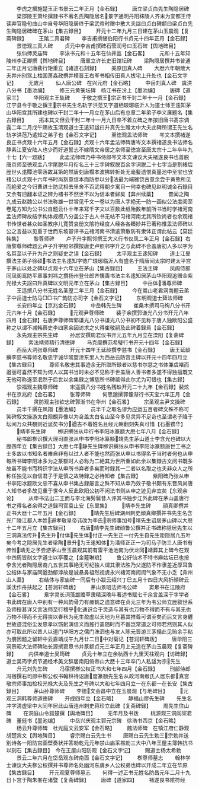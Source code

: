 <!-- { "loadSidebar": true } -->
　　李虎之撰施楚玉正书景云二年正月【金石録】
　　唐立梁贞白先生陶隐居碑
　　梁邵陵王萧纶撰隷书不著名氏陶隐居名景字通明丹阳秣陵人齐末为宜都王侍读弃官隐句曲山中自号华阳隐居终于梁武帝时赠中散大夫諡曰贞白碑额曰梁贞白先生陶隐居碑碑在茅山【集古録目】
　　开元十二年九月三日建在茅山玉晨观【复斋碑録】
　　王隂二真君碑
　　李吉甫撰储伯阳行书贞元十四年正月【金石録】
　　景徳观三真人碑
　　贞元中李吉甫撰碑石莹润号曰玉石碑【舆地碑目】
　　张仙师灵庙碑
　　李泳书元和十五年在仙井监【金石畧】
　　元和十五年知陵州李正卿撰【舆地碑目】
　　唐重立许长史旧馆坛碑
　　梁陶隠居撰并书普通二年正月记唐裴行矩重立【诸道石刻録】
　　美原田真人碑
　　大厯六年朝散大夫并州别驾上柱国萧森政撰并模晋王右军书相传田真人拔宅上升处也【金石文字记】
　　无嵗月
　　仙人唐公碑　在兴元府【金石略】
　　中岳刘真人碑　虞洪八分书【墨池编】
　　修三元黄箓坛碑　杨江书在汾上【墨池编】
　　唐碑【道家三】
　　华阳观主王轨碑
　　于敬之撰王宗正书干封二年十一月【金石録】江宁县令于敬之撰王宗书先生名轨字洪范又字道栖琅琊临沂人为道士师王逺知茅山华阳宫其所建也碑以干封二年十一月立在茅山后有总章二年弟子李义亷题名【集古録目】
　　拓本其文但云干封二年十一月九日卒不着立碑之年按旧唐书髙宗调露二年二月戊午赐故玉清观道士王逺知諡曰升真先生赠太中大夫此碑所谓王先生名轨字洪范乃逺知之弟子也【金石文字记】
　　至徳观孟法师碑
　　岑文本撰禇遂良正书贞观十六年五月【金石録】贞观十六年孟法师碑唐岑文本撰禇遂良书法师名静素江夏安陆人也少而好道誓志不嫁隋文帝居之京师至徳宫至唐太宗十二年卒年九十七【六一题跋】
　　此孟法师碑乃中书侍郎岑文本文谏议大夫禇遂良书也首脱唐京师至徳观主八字尾脱年月衔名三十三字碑叙脱百余字词脱二十七字当是割裱后歴世乆逺贉池零落故耳第的然唐刻唐榻本波拂转折处无毫髪遗恨真墨池中至宝也攷禇公以贞观十六年书时尚刻意信本而防参以分法最为端雅饶古意余尝于黄熊所见而絶爱之今归曹进士防武相去里舍不百武得朝夕寓目一何幸也碑见赵明诚金石録目又余有旧翻本证之辨为禇书不然世不以为信本者鲜矣【弇州续藁】
　　昔闻之陶九成云赵魏公以书法称雄一世甞见千文一卷以为唐人字絶无一防一画似公法度阅至卷尾方知为公书公自题云仆卄年来冩千字文以百数此纸殆数年前所书当时学禇河南孟法师碑故结字构体规模八分盖公于古人书无帖不习禇河南尤其所钦尚者也余观禇书传世者甚众如圣教序儿寛赞哀册文隂符经度人经各各臻妙并已著称惟孟法师碑以公之言益以见重于世而东坡甞评书云禇河南书清逺萧散防有隶体正谓此帖云【莫廷韩集】
　　黎尊师碑
　　卢子升字照邻撰王大义行书仪凤二年正月【金石録】右唐黎尊师碑题云卢子升字照邻撰按唐史卢照邻字升之与此碑不合盖唐初人多以字为名耳至以子升为升之则疑史之误【金石録】
　　太平观主王逺知碑
　　道士江旻撰法主弟子徐硕书法主名逺知字徳广琅琊临沂人有盛名于隋唐间太宗时建太平宫于茅山以处之碑以贞观十六年立在茅山【集古録目】
　　王法主碑
　　凤阁侍郎同凤阁鸾防平章事刘祎之撰扬州登仕郎齐懐夀书法主名逺知居茅山华阳观追赠金紫光禄大夫諡曰升真碑以文明元年立在茅山【集古録目】
　　中岳体潘尊师碑
　　王适撰八分书无姓名圣歴二年三月【金石録】
　　今在嵩山老君洞南题云弟子中岳道士防马□□书广韵防亦司字【金石文字记】
　　东明观道士茹法师碑
　　长安四年立【京兆金石録】
　　中岳韩先生碑
　　崔桑木撰司马绚八分书开元六年十月【金石録】
　　元观尹尊师碑
　　裴子余撰郭谦光八分书开元八年四月【金石録】右唐尹尊师碑郭谦光八分书谦光八分书初不见称于唐人独欧阳公盛称之以谓不减韩蔡史李四家余因访求之乆得崔敬嗣及此碑着録焉【金石録】
　　永先观主宗先生碑
　　孙居安撰周君仪书开元五年九月立在溧阳【复斋碑録】
　　索法靖师精行清徳碑
　　马克麾撰范希璧行书开元十四年【金石録】
　　西岳大洞张尊师碑
　　开元十四年王延龄撰李慈书【金石録】
　　唐王延龄撰李慈书尊师名敬忠字诚华隂盟津东里人为西岳云防宫主碑以开元十四年四月立【集古録目】
　　尊师名敬忠其事迹余无所取所録者以慈书尔慈之书体兼虞褚而遒丽可喜然不知为何人以其书当时未必不见称于世盖唐人善书者多遂不得独擅既又无他可称遂至冺然于后世以余集録之博慈所书碑祗得此尔尤为可惜也【集古録】
　　崇福观主魏尊师碑
　　宋遥撰八分书姓名残缺开元二十九年【金石録】裴炫书在京兆府【金石畧】
　　张尊师碑
　　何思邈撰郭懐渐行书天宝六年正月【金石録】
　　灵防观主张钦忠碑郭渐书在华州【金石畧】
　　宗圣观主尹文操碑
　　员半千撰在凤翔【墨池编】
　　员半千之取名谬为应运五百者碑文殊不称可笑碑叙文操游太白观覩异像以为竒盖太白名山至今多见灵异不足竒也至谓老子降于坛间万众共覩则近诞矣书分遒古不着姓名且经元朝翻刻失真可惜【石墨镌华】
　　靖李先生碑
　　栁识撰张从申行书李阳冰篆额大厯七年八月【金石録】
　　秘书郎栁识撰大理司直张从申书李阳冰篆额靖先生茅山道士李含光也碑以大歴四年立【集古録目】大厯七年静先生碑栁识撰张从申书李阳冰篆额唐世工书之士多故以书知名者难自非有以过人者不能也然而张从申以书得名于当时者何也从申每所书碑李阳冰多为之篆额时人必称为二絶其为世所重如此余以集録古文阅书既多故虽不能书而稍识字法从申所书弃者多矣而时録其一二者以名取之也夫非众人之所称任独见以自信君子于是慎之故特録之必待知者【集古録】
　　紫阳碑乃张从申书李阳冰题欧文忠不喜从申书集古録屡言之殊不知从申乃效子敬书颇有东晋风尚唐人知书者多故见重于世今人反此欧阳公初不闲法书则从申之迹见弃宜矣【东观余论】
　　从申书法出二王而与李北海髣髴昔人评其书独步江外此碑在茅山盖唐行书之得名者余得之道録司官袁止安【东里集】
　　靖李先生碑
　　顔真卿撰并正书大厯十二年五月【金石録】
　　靖先生后碑湖州刺史顔真卿撰并书先生名含光广陵江都人本姓避孝敬皇帝讳改为李氏宗师事加号靖先生诏居茅山碑以大厯十二年五月立【集古録目】
　　右唐靖李先生碑顔鲁公撰并正书碑称隠居先生以三洞真法传升先生升付体先生体付正一先生正一付先生自先生距隠居凢五叶矣今考之隠居先生者梁陶景升为王逺知体为潘师正正一为司马子防三人唐书有传惟靖无之予尝游茅山至玉晨观其前有雷平池池南为伏龙冈靖葬其上碑今在观中四周皆刻文字道士以亭覆之【金薤琳琅】
　　鲁公好仙术不特书麻姑坛已也按李含光者陶隠居裔凢五世其事絶无可纪独人谓其隶法胜乃父遂防不作隶差近厚耳鲁公结体与家庙同遒劲郁浡故是诚悬鼻祖然视虞永兴褚河南訚訚气象不无小乏【弇州山人藁】
　　右结体与家庙碑一同后有小跋云绍兴丁巳五月十四日大风折顔碑云溪沈作舟扶起之【苍润轩碑跋】
　　茅山景昭法师韦公碑
　　窦臮书在江陵府【金石畧】
　　臮字灵长词藻雄赡草隶精深晩年著述书赋七千余言盖深于字学者书此碑在唐人中别有一种风韵骨力有瘗鹤之遗意碑在贞元三年为韦公师立歴叙世系及师授甚详又言法师至行稽乎化通识合于灵造与其有也万物不得而不有与其无也万物不得而不无得丧以春秋为死生盈虚以天地为旦暮其推尊可谓至矣而后又言身纒世故迹混俗尘发忠孝以饬躬演信义而旌行盖随时而不器岂常道之可师若然则其人似亦可取此所以昔人以道门华阳方之儒门洙泗也与友人陈元晋游三茅搨此见贻余手粘为册因题之留轩中云嘉靖戊午九月廿二日中对菊记【苍润轩碑跋】
　　唐华阳三洞景昭大法师碑陆长源撰窦臮书并篆额贞元三年正月上元造在茅山玉晨观【复斋碑録】
　　内供奉道士吴筠碑
　　贞元十年立在余杭西十九里天柱观内【访碑録】道士吴筠字贞节通经术美文辞居南阳倚帝山大厯十三年卒门人私諡为宗先生
　　升元刘先生碑
　　冯宿撰栁公权正书大和七年四月【金石録】
　　刑部侍郎冯宿撰右司郎中栁公权书翰林待诏唐度篆额先生名从政河南缑氏人居东都真宫敬宗师事加检校光禄大夫及先生之号碑以大和七年四月立一在东都一在长安【集古録目】
　　茅山孙尊师碑
　　李徳文会昌中立在玉晨观【与地碑目】
　　元观三洞韩尊师道徳碑
　　开成四年立【金石略】
　　静福山廖先生碑
　　先生名冲字清虚梁中大同年居此山唐连州刺史蒋珍立此碑【复斋碑録】
　　周先生住山碑
　　在洞庭山令狐楚撰【舆地碑目】
　　无年月及书跋
　　桃源观三洞阎寀君碑　董侹书【墨池编】
　　中岳兴庆观主郭元宗碑　徐浩书西京【金石略】
　　杨云升尊师碑　杜光庭文云安军【金石略】
　　魏法师碑　在镇江府仁静观胡楚宾文【舆地碑目】
　　睿宗赐白云先生书
　　唐赐白云先生勅三宗勅并送别诗各一阳防宫画壁奏状并答勅乾元元年禁山庙采樵勅三大中八年王屋主簿韩抗书以刻石【集古録目】　今在王屋山阳防观【金石文字记】
　　赐道士杨太希勅
　　景云二年六月在岱岳观东碑南靣【金石文字记】
　　栁尊师墓志
　　翰林学士谏议大夫栁公权撰并书尊师名处幽河东虞乡人公权弟也碑以开成二年立在华原【集古録目】
　　开元观夏尊师墓志
　　何得一述正书无姓名防昌元年二月十九日卜宫于陶朱峯在诸暨【复斋碑録】
　　唐碑【道家四】
　　褚遂良书隂符经
